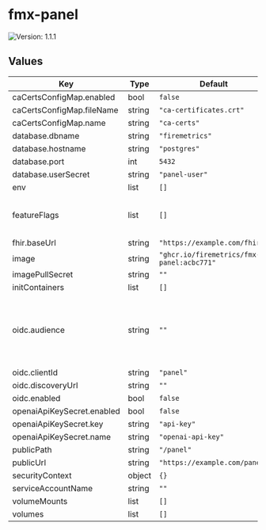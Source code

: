 # fmx-panel

![Version: 1.1.1](https://img.shields.io/badge/Version-1.1.1-informational?style=flat-square)

## Values

| Key | Type | Default | Description |
|-----|------|---------|-------------|
| caCertsConfigMap.enabled | bool | `false` |  |
| caCertsConfigMap.fileName | string | `"ca-certificates.crt"` |  |
| caCertsConfigMap.name | string | `"ca-certs"` |  |
| database.dbname | string | `"firemetrics"` |  |
| database.hostname | string | `"postgres"` |  |
| database.port | int | `5432` |  |
| database.userSecret | string | `"panel-user"` |  |
| env | list | `[]` |  |
| featureFlags | list | `[]` | The features enabled in the Panel. |
| fhir.baseUrl | string | `"https://example.com/fhir"` |  |
| image | string | `"ghcr.io/firemetrics/fmx-panel:acbc771"` |  |
| imagePullSecret | string | `""` |  |
| initContainers | list | `[]` |  |
| oidc.audience | string | `""` | The OIDC audience used by the FMX Panel. Defaults to the Panel's public URL. |
| oidc.clientId | string | `"panel"` |  |
| oidc.discoveryUrl | string | `""` |  |
| oidc.enabled | bool | `false` |  |
| openaiApiKeySecret.enabled | bool | `false` |  |
| openaiApiKeySecret.key | string | `"api-key"` |  |
| openaiApiKeySecret.name | string | `"openai-api-key"` |  |
| publicPath | string | `"/panel"` |  |
| publicUrl | string | `"https://example.com/panel"` |  |
| securityContext | object | `{}` |  |
| serviceAccountName | string | `""` |  |
| volumeMounts | list | `[]` |  |
| volumes | list | `[]` |  |

